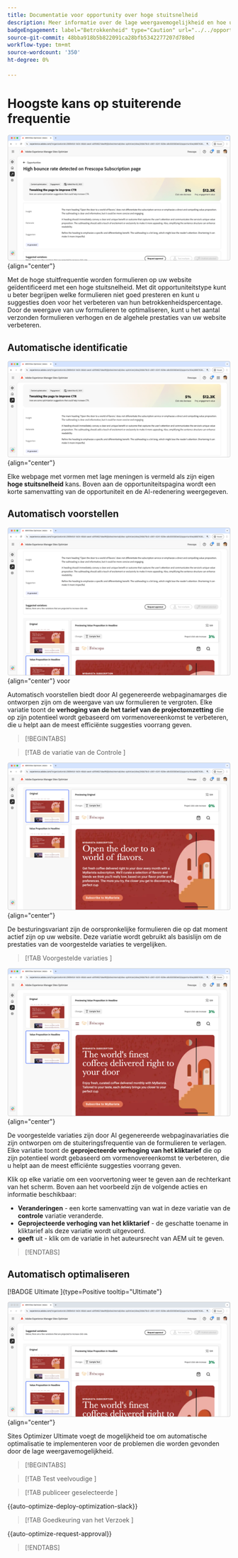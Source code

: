 ```yaml
---
title: Documentatie voor opportunity over hoge stuitsnelheid
description: Meer informatie over de lage weergavemogelijkheid en hoe u deze kunt gebruiken om de betrokkenheid van formulieren op uw website te verbeteren.
badgeEngagement: label="Betrokkenheid" type="Caution" url="../../opportunity-types/engagement.md" tooltip="Betrokkenheid"
source-git-commit: 48bba918b5b822091ca28bfb5342277207d780ed
workflow-type: tm+mt
source-wordcount: '350'
ht-degree: 0%

---
```



# Hoogste kans op stuiterende frequentie

![ Hoge het stuiteren tariefkans ](./assets/high-bounce-rate/hero.png){align="center"}

Met de hoge stuitfrequentie worden formulieren op uw website geïdentificeerd met een hoge stuitsnelheid. Met dit opportuniteitstype kunt u beter begrijpen welke formulieren niet goed presteren en kunt u suggesties doen voor het verbeteren van hun betrokkenheidspercentage. Door de weergave van uw formulieren te optimaliseren, kunt u het aantal verzonden formulieren verhogen en de algehele prestaties van uw website verbeteren.

## Automatische identificatie

![ auto-identificeer hoog stuitend tarief ](./assets/high-bounce-rate/auto-identify.png){align="center"}

Elke webpage met vormen met lage meningen is vermeld als zijn eigen **hoge stuitsnelheid** kans. Boven aan de opportuniteitspagina wordt een korte samenvatting van de opportuniteit en de AI-redenering weergegeven.

## Automatisch voorstellen

![ auto-stelt hoog stuitpercentage ](./assets/high-bounce-rate/auto-suggest.png){align="center"} voor

Automatisch voorstellen biedt door AI gegenereerde webpaginamarges die ontworpen zijn om de weergave van uw formulieren te vergroten. Elke variatie toont de **verhoging van de het tarief van de projectomzetting** die op zijn potentieel wordt gebaseerd om vormenovereenkomst te verbeteren, die u helpt aan de meest efficiënte suggesties voorrang geven.

>[!BEGINTABS]

>[!TAB  de variatie van de Controle ]

![ Oorspronkelijke variaties ](./assets/high-bounce-rate/original-variation.png){align="center"}

De besturingsvariant zijn de oorspronkelijke formulieren die op dat moment actief zijn op uw website. Deze variatie wordt gebruikt als basislijn om de prestaties van de voorgestelde variaties te vergelijken.

>[!TAB  Voorgestelde variaties ]

![ Voorgestelde variaties ](./assets/high-bounce-rate/suggested-variations.png){align="center"}

De voorgestelde variaties zijn door AI gegenereerde webpaginavariaties die zijn ontworpen om de stuiteringsfrequentie van de formulieren te verlagen. Elke variatie toont de **geprojecteerde verhoging van het kliktarief** die op zijn potentieel wordt gebaseerd om vormenovereenkomst te verbeteren, die u helpt aan de meest efficiënte suggesties voorrang geven.

Klik op elke variatie om een voorvertoning weer te geven aan de rechterkant van het scherm. Boven aan het voorbeeld zijn de volgende acties en informatie beschikbaar:

* **Veranderingen** - een korte samenvatting van wat in deze variatie van de **controle** variatie veranderde.
* **Geprojecteerde verhoging van het kliktarief** - de geschatte toename in kliktarief als deze variatie wordt uitgevoerd.
* **geeft** uit - klik om de variatie in het auteursrecht van AEM uit te geven.

>[!ENDTABS]

## Automatisch optimaliseren

[!BADGE  Ultimate ]{type=Positive tooltip="Ultimate"}

![ auto-optimaliseer hoog stuittarief ](./assets/high-bounce-rate/auto-optimize.png){align="center"}

Sites Optimizer Ultimate voegt de mogelijkheid toe om automatische optimalisatie te implementeren voor de problemen die worden gevonden door de lage weergavemogelijkheid.

>[!BEGINTABS]

>[!TAB  Test veelvoudige ]


>[!TAB  publiceer geselecteerde ]

{{auto-optimize-deploy-optimization-slack}}

>[!TAB  Goedkeuring van het Verzoek ]

{{auto-optimize-request-approval}}

>[!ENDTABS]
